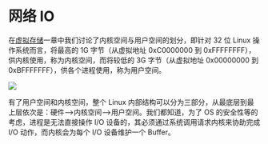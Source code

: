 # 网络 IO

在[虚拟存储](https://ngte-infras.gitbook.io/i/?q=虚拟存储存储)一章中我们讨论了内核空间与用户空间的划分，即针对 32 位 Linux 操作系统而言，将最高的 1G 字节（从虚拟地址 0xC0000000 到 0xFFFFFFFF），供内核使用，称为内核空间，而将较低的 3G 字节（从虚拟地址 0x00000000 到 0xBFFFFFFF），供各个进程使用，称为用户空间。

![](https://i.postimg.cc/C1jPjGMZ/image.png)

有了用户空间和内核空间，整个 Linux 内部结构可以分为三部分，从最底层到最上层依次是：硬件–>内核空间–>用户空间。我们都知道，为了 OS 的安全性等的考虑，进程是无法直接操作 I/O 设备的，其必须通过系统调用请求内核来协助完成 I/O 动作，而内核会为每个 I/O 设备维护一个 Buffer。
